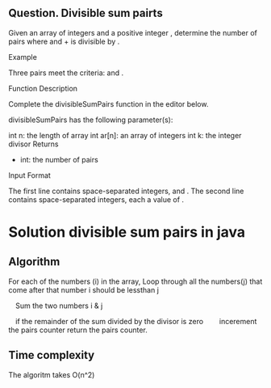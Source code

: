 ## Question. Divisible sum pairts
Given an array of integers and a positive integer , determine the number of  pairs where  and  +  is divisible by .

Example



Three pairs meet the criteria:  and .

Function Description

Complete the divisibleSumPairs function in the editor below.

divisibleSumPairs has the following parameter(s):

int n: the length of array 
int ar[n]: an array of integers
int k: the integer divisor
Returns
- int: the number of pairs

Input Format

The first line contains  space-separated integers,  and .
The second line contains  space-separated integers, each a value of .

# Solution divisible sum pairs in java
## Algorithm
For each of the numbers (i) in the array,
    Loop through all the numbers(j) that come after that number i should be lessthan j

&emsp;Sum the two numbers i & j 

&emsp;if the remainder of the sum divided by the divisor is zero &emsp;&emsp;incerement the pairs counter
return the pairs counter. 

## Time complexity
 The algoritm takes O(n^2)